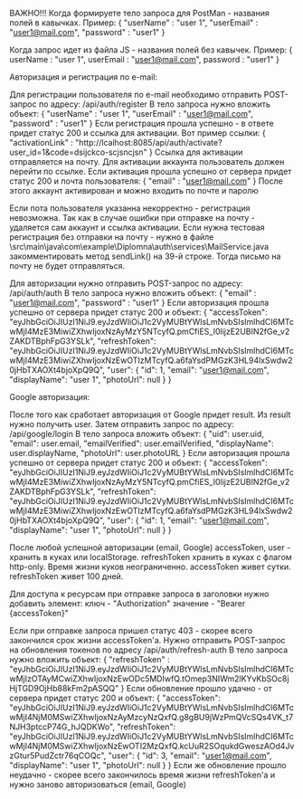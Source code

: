 ВАЖНО!!! Когда формируете тело запроса для PostMan - названия полей в кавычках.
Пример:
{
    "userName" : "user 1",
    "userEmail" : "user1@mail.com",
    "password" : "user1"
}

Когда запрос идет из файла JS - названия полей без кавычек.
Пример:
{
    userName : "user 1",
    userEmail : "user1@mail.com",
    password : "user1"
}




Авторизация и регистрация по e-mail:

Для регистрации пользователя по e-mail необходимо отправить POST-запрос
по адресу: /api/auth/register
В тело запроса нужно вложить объект:
{
    "userName" : "user 1",
    "userEmail" : "user1@mail.com",
    "password" : "user1"
}
Если регистрация прошла успешно - в ответе придет статус 200 и ссылка для активации.
Вот пример ссылки:
{
    "activationLink" : "http://lcalhost:8085/api/auth/activate?user_id=1&code=dsijckco-scjsncjsn"
}
Ссылка для активации отправляется на почту.
Для активации аккаунта пользователь должен перейти по ссылке. Если активация прошла успешно
от сервера придет статус 200 и почта пользователя:
{
    "email" : "user1@mail.com"
}
После этого аккаунт активирован и можно входить по почте и паролю

Если пота пользователя указанна некорректно - регистрация невозможна. Так как
в случае ошибки при отправке на почту - удаляется сам аккаунт и ссылка активации.
Если нужна тестовая регистрация без отправки на почту - нужно в файле
\src\main\java\com\example\Diplomna\auth\services\MailService.java закомментировать метод 
sendLink() на 39-й строке. Тогда письмо на почту не будет отправляться.

Для авторизации нужно отправить POST-запрос по адресу:
/api/auth/auth
В тело запроса нужно вложить объект:
{
    "email" : "user1@mail.com",
    "password" : "user1"
}
Если авторизация прошла успешно от сервера придет статус 200 и объект:
{
    "accessToken": "eyJhbGciOiJIUzI1NiJ9.eyJzdWIiOiJ1c2VyMUBtYWlsLmNvbSIsImlhdCI6MTcwMjI4MzE3MiwiZXhwIjoxNzAyMzY5NTcyfQ.pmCfiES_I0lijzE2UBIN2fGe_v2ZAKDTBphFpG3YSLk",
    "refreshToken": "eyJhbGciOiJIUzI1NiJ9.eyJzdWIiOiJ1c2VyMUBtYWlsLmNvbSIsImlhdCI6MTcwMjI4MzE3MiwiZXhwIjoxNzEwOTIzMTcyfQ.a6faYsdPMGzK3HL94lxSwdw20jHbTXAOXt4bjoXpQ9Q",
    "user": {
        "id": 1,
        "email": "user1@mail.com",
        "displayName": "user 1",
        "photoUrl": null
    }
}




Google авторизация:

После того как сработает авторизация от Google придет result. Из result нужно получить user.
Затем отправить запрос по адресу:
/api/google/login
В тело запроса вложить объект:
{
	"uid": user.uid,
        "email": user.email,
        "emailVerified": user.emailVerified,
        "displayName": user.displayName,
        "photoUrl": user.photoURL
}
Если авторизация прошла успешно от сервера придет статус 200 и объект:
{
    "accessToken": "eyJhbGciOiJIUzI1NiJ9.eyJzdWIiOiJ1c2VyMUBtYWlsLmNvbSIsImlhdCI6MTcwMjI4MzE3MiwiZXhwIjoxNzAyMzY5NTcyfQ.pmCfiES_I0lijzE2UBIN2fGe_v2ZAKDTBphFpG3YSLk",
    "refreshToken": "eyJhbGciOiJIUzI1NiJ9.eyJzdWIiOiJ1c2VyMUBtYWlsLmNvbSIsImlhdCI6MTcwMjI4MzE3MiwiZXhwIjoxNzEwOTIzMTcyfQ.a6faYsdPMGzK3HL94lxSwdw20jHbTXAOXt4bjoXpQ9Q",
    "user": {
        "id": 1,
        "email": "user1@mail.com",
        "displayName": "user 1",
        "photoUrl": null
    }
}



После любой успешной авторизации (email, Google) accessToken, user - хранить в куках или localStorage.
refreshToken хранить в куках с флагом http-only.
Время жизни куков неограниченно.
accessToken живет сутки.
refreshToken живет 100 дней.


Для доступа к ресурсам при отправке запроса в заголовки нужно добавить элемент:
ключ - "Authorization"
значение - "Bearer {accessToken}"

Если при отправке запроса пришел статус 403 - скорее всего закончился срок жизни accessToken'а.
Нужно отправить POST-запрос на обновления токенов по адресу
/api/auth/refresh-auth
В тело запроса нужно вложить объект:
{
    "refreshToken" : "eyJhbGciOiJIUzI1NiJ9.eyJzdWIiOiJ1c2VyMUBtYWlsLmNvbSIsImlhdCI6MTcwMjIzOTAyMCwiZXhwIjoxNzEwODc5MDIwfQ.tOmep3NIWm2lKYvKbSOc8jHjTGD9OjHb88kFm2pASQQ"
}
Если обновление прошло удачно - от сервера придет статус 200 и объект:
{
    "accessToken": "eyJhbGciOiJIUzI1NiJ9.eyJzdWIiOiJ1c2VyMUBtYWlsLmNvbSIsImlhdCI6MTcwMjI4NjM0MSwiZXhwIjoxNzAyMzcyNzQxfQ.g8gBU9jWzPmQVcSQs4VK_t7NJH3ptccP74G_hJQDKWo",
    "refreshToken": "eyJhbGciOiJIUzI1NiJ9.eyJzdWIiOiJ1c2VyMUBtYWlsLmNvbSIsImlhdCI6MTcwMjI4NjM0MSwiZXhwIjoxNzEwOTI2MzQxfQ.kcUuR2SOqukdGweszAOd4JvzGtur5PudZctr76qCOQc",
    "user": {
        "id": 3,
        "email": "user1@mail.com",
        "displayName": "user 1",
        "photoUrl": null
    }
}
Если же обновление прошло неудачно - скорее всего закончилось время жизни refreshToken'а и нужно заново авторизоваться (email, Google)